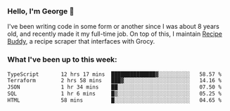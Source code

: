 ### Hello, I'm George 👋

I've been writing code in some form or another since I was about 8 years old, and recently made it my full-time job. On top of this, I maintain [Recipe Buddy](https://github.com/georgegebbett/recipe-buddy), a recipe scraper that interfaces with Grocy.  

<!--
**georgegebbett/georgegebbett** is a ✨ _special_ ✨ repository because its `README.md` (this file) appears on your GitHub profile.

Here are some ideas to get you started:

- 🔭 I’m currently working on ...
- 🌱 I’m currently learning ...
- 👯 I’m looking to collaborate on ...
- 🤔 I’m looking for help with ...
- 💬 Ask me about ...
- 📫 How to reach me: ...
- 😄 Pronouns: ...
- ⚡ Fun fact: ...
-->

### What I've been up to this week:
<!--START_SECTION:waka-->

```txt
TypeScript       12 hrs 17 mins  ██████████████▓░░░░░░░░░░   58.57 %
Terraform        2 hrs 58 mins   ███▓░░░░░░░░░░░░░░░░░░░░░   14.16 %
JSON             1 hr 34 mins    ██░░░░░░░░░░░░░░░░░░░░░░░   07.50 %
SQL              1 hr 6 mins     █▒░░░░░░░░░░░░░░░░░░░░░░░   05.25 %
HTML             58 mins         █░░░░░░░░░░░░░░░░░░░░░░░░   04.65 %
```

<!--END_SECTION:waka-->
